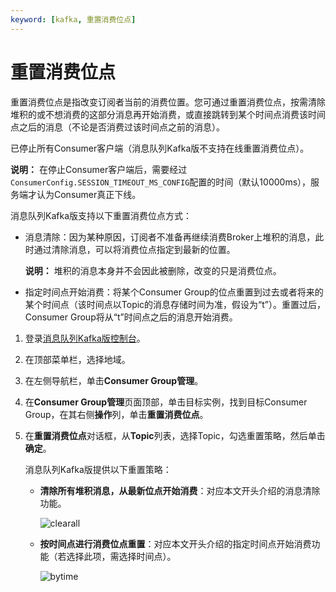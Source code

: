 ```yaml
---
keyword: [kafka, 重置消费位点]
---
```


# 重置消费位点

重置消费位点是指改变订阅者当前的消费位置。您可通过重置消费位点，按需清除堆积的或不想消费的这部分消息再开始消费，或直接跳转到某个时间点消费该时间点之后的消息（不论是否消费过该时间点之前的消息）。

已停止所有Consumer客户端（消息队列Kafka版不支持在线重置消费位点）。

**说明：** 在停止Consumer客户端后，需要经过`ConsumerConfig.SESSION_TIMEOUT_MS_CONFIG`配置的时间（默认10000ms），服务端才认为Consumer真正下线。

消息队列Kafka版支持以下重置消费位点方式：

-   消息清除：因为某种原因，订阅者不准备再继续消费Broker上堆积的消息，此时通过清除消息，可以将消费位点指定到最新的位置。

    **说明：** 堆积的消息本身并不会因此被删除，改变的只是消费位点。

-   指定时间点开始消费：将某个Consumer Group的位点重置到过去或者将来的某个时间点（该时间点以Topic的消息存储时间为准，假设为“t”）。重置过后，Consumer Group将从“t”时间点之后的消息开始消费。

1.  登录[消息队列Kafka版控制台](https://kafka.console.aliyun.com)。

2.  在顶部菜单栏，选择地域。

3.  在左侧导航栏，单击**Consumer Group管理**。

4.  在**Consumer Group管理**页面顶部，单击目标实例，找到目标Consumer Group，在其右侧**操作**列，单击**重置消费位点**。

5.  在**重置消费位点**对话框，从**Topic**列表，选择Topic，勾选重置策略，然后单击**确定**。

    消息队列Kafka版提供以下重置策略：

    -   **清除所有堆积消息，从最新位点开始消费**：对应本文开头介绍的消息清除功能。

        ![clearall](https://static-aliyun-doc.oss-cn-hangzhou.aliyuncs.com/assets/img/zh-CN/1706119951/p94025.png)

    -   **按时间点进行消费位点重置**：对应本文开头介绍的指定时间点开始消费功能（若选择此项，需选择时间点）。

        ![bytime](https://static-aliyun-doc.oss-cn-hangzhou.aliyuncs.com/assets/img/zh-CN/1706119951/p94026.png)


